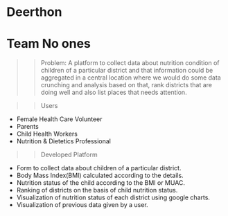 # Deerthon
# Team No ones

>>Problem:
  A platform to collect data about nutrition condition of children of a particular district and that information could be aggregated in a central location where we would do some data crunching and analysis based on that, rank districts that are doing well and also list places that needs attention.

>>Users
  - Female Health Care Volunteer
  - Parents
  - Child Health Workers
  - Nutrition & Dietetics Professional
  
>>Developed Platform
  - Form to collect data about children of a particular district.
  - Body Mass Index(BMI) calculated according to the details.
  - Nutrition status of the child according to the BMI or MUAC.
  - Ranking of districts on the basis of child nutrition status. 
  - Visualization of nutrition status of each district using google charts.
  - Visualization of previous data given by a user.


